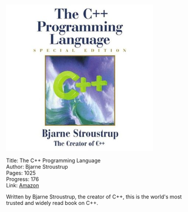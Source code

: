 ![Book cover](cover.jpg)

Title: The C++ Programming Language<br>
Author: Bjarne Stroustrup<br>
Pages:    1025<br>
Progress:  176<br>
Link: [Amazon](http://www.amazon.com/The-Programming-Language-Special-Edition/dp/0201700735)<br>

Written by Bjarne Stroustrup, the creator of C++, this is the world's most trusted and widely read book on C++.
